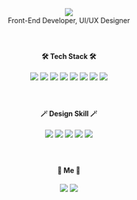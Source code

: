 <div align="center">
 <img src="https://capsule-render.vercel.app/api?&color=gradient&type=waving&height=280&section=header&text=S J&fontSize=46" />
</div>
<div align="center">Front-End Developer, UI/UX Designer</div>
<br /><br />
<div align="center"><h4>🛠 Tech Stack 🛠</h4></div>
<div align="center">
<img src="https://img.shields.io/badge/HTML5-E34F26?style=flat-square&logo=HTML5&logoColor=white"/>
 <img src="https://img.shields.io/badge/CSS3-1572B6?style=flat-square&logo=CSS3&logoColor=white"/>
 <img src="https://img.shields.io/badge/JavaScript-F7DF1E?style=flat-square&logo=JavaScript&logoColor=white"/>
 <img src="https://img.shields.io/badge/JQuery-0769AD?style=flat-square&logo=JQuery&logoColor=white"/>
 <img src="https://img.shields.io/badge/Node.js-339933?style=flat-square&logo=Node.js&logoColor=white"/>
 <img src="https://img.shields.io/badge/Sass-CC6699?style=flat-square&logo=Sass&logoColor=white"/>
 <img src="https://img.shields.io/badge/GitHub-181717?style=flat-square&logo=Markdown&logoColor=white"/>
 <img src="https://img.shields.io/badge/Markdown-000000?style=flat-square&logo=Markdown&logoColor=white"/>
 </div>
<br /><br />
<div align="center"><h4>🪄 Design Skill 🪄</h4></div>
<div align="center">
<img src="https://img.shields.io/badge/Adobe Photoshop-31A8FF?style=flat-square&logo=Adobe Photoshop&logoColor=white"/>
<img src="https://img.shields.io/badge/Adobe Illustrator-FF9A00?style=flat-square&logo=Adobe Illustrator&logoColor=white"/>
<img src="https://img.shields.io/badge/Figma-F24E1E?style=flat-square&logo=Figma&logoColor=white"/>
<img src="https://img.shields.io/badge/Adobe XD-FF61F6?style=flat-square&logo=Adobe XD&logoColor=white"/>
<img src="https://img.shields.io/badge/Adobe InDesign-FF3366?style=flat-square&logo=Adobe InDesign&logoColor=white"/>
</div>
<br /><br />
<div align="center"><h4>💌 Me 💌</h4></div>
<div align="center">
<a href="mailto:sejeong725@gmail.com"><img src="https://img.shields.io/badge/Gmail-EA4335?style=flat-square&logo=Gmail&logoColor=white"/></a>
<a href="https://www.notion.so/Profile-b95a04649d4a4025be248b43a67b5ad3"><img src="https://img.shields.io/badge/Notion-000000?style=flat-square&logo=Notion&logoColor=white"/></a>
</div>
